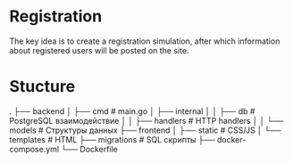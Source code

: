 # Registration
The key idea is to create a registration simulation, after which information about registered users will be posted on the site.

# Stucture 
.
├── backend
│   ├── cmd          # main.go
│   ├── internal
│   │   ├── db       # PostgreSQL взаимодействие
│   │   ├── handlers # HTTP handlers
│   │   └── models   # Структуры данных
├── frontend
│   ├── static       # CSS/JS
│   └── templates    # HTML
├── migrations       # SQL скрипты
├── docker-compose.yml
└── Dockerfile
